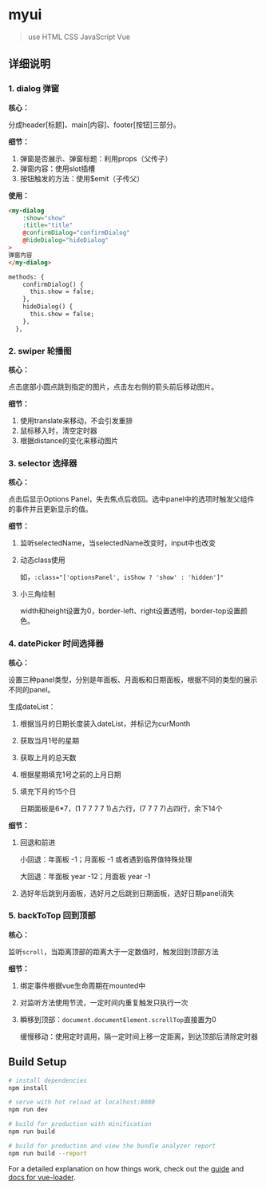 # myui
> use HTML  CSS  JavaScript  Vue
## 详细说明
### 1. dialog 弹窗 

**核心：**

分成header[标题]、main[内容]、footer[按钮]三部分。

**细节：**

1. 弹窗是否展示、弹窗标题：利用props（父传子）
2. 弹窗内容：使用slot插槽
3. 按钮触发的方法：使用$emit（子传父）

**使用：**

```html
<my-dialog 
	:show="show" 
	:title="title" 
	@confirmDialog="confirmDialog" 
    @hideDialog="hideDialog" 
>
弹窗内容
</my-dialog>

methods: {
    confirmDialog() {
      this.show = false;
    },
    hideDialog() {
      this.show = false;
    },
  },
```

### 2. swiper 轮播图

**核心：**

点击底部小圆点跳到指定的图片，点击左右侧的箭头前后移动图片。

**细节：**

1. 使用translate来移动，不会引发重排
2. 鼠标移入时，清空定时器
3. 根据distance的变化来移动图片

### 3. selector 选择器

**核心：**

点击后显示Options Panel，失去焦点后收回。选中panel中的选项时触发父组件的事件并且更新显示的值。

**细节：**

1. 监听selectedName，当selectedName改变时，input中也改变

2. 动态class使用

   如，`:class="['optionsPanel', isShow ? 'show' : 'hidden']"`

3. 小三角绘制

   width和height设置为0，border-left、right设置透明，border-top设置颜色。

### 4. datePicker 时间选择器

**核心：**

设置三种panel类型，分别是年面板、月面板和日期面板，根据不同的类型的展示不同的panel。

生成dateList：

1. 根据当月的日期长度装入dateList，并标记为curMonth

2. 获取当月1号的星期

3. 获取上月的总天数

4. 根据星期填充1号之前的上月日期

5. 填充下月的15个日

   日期面板是6*7，(1 7 7 7 7 1)占六行，(7 7 7 7)占四行，余下14个

**细节：**

1. 回退和前进

   小回退：年面板 -1；月面板 -1 或者遇到临界值特殊处理

   大回退：年面板 year -12；月面板 year -1

2. 选好年后跳到月面板，选好月之后跳到日期面板，选好日期panel消失

### 5. backToTop 回到顶部

**核心：**

监听`scroll`，当距离顶部的距离大于一定数值时，触发回到顶部方法

**细节：**

1. 绑定事件根据vue生命周期在mounted中

2. 对监听方法使用节流，一定时间内重复触发只执行一次

3. 瞬移到顶部：`document.documentElement.scrollTop`直接置为0

   缓慢移动：使用定时调用，隔一定时间上移一定距离，到达顶部后清除定时器



## Build Setup

``` bash
# install dependencies
npm install

# serve with hot reload at localhost:8080
npm run dev

# build for production with minification
npm run build

# build for production and view the bundle analyzer report
npm run build --report
```

For a detailed explanation on how things work, check out the [guide](http://vuejs-templates.github.io/webpack/) and [docs for vue-loader](http://vuejs.github.io/vue-loader).
